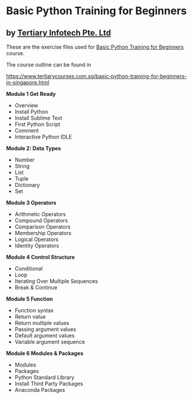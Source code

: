 # Basic Python Training for Beginners
## by [Tertiary Infotech Pte. Ltd](https://www.tertiarycourses.com.sg/)

These are the exercise files used for [Basic Python Training for Beginners](https://www.tertiarycourses.com.sg/basic-python-training-for-beginners-in-singapore.html) course. 

The course outline can be found in 

https://www.tertiarycourses.com.sg/basic-python-training-for-beginners-in-singapore.html

<p><strong>Module 1 Get Ready</strong> </p>
<ul>
<li>Overview</li>
<li>Install Python</li>
<li>Install Sublime Text</li>
<li>First Python Script</li>
<li>Comment</li>
<li>Interactive Python IDLE</li>
</ul>
<p><strong>Module 2: Data Types</strong></p>
<ul>
<li>Number&nbsp;</li>
<li>String&nbsp;</li>
<li>List</li>
<li>Tuple</li>
<li>Dictionary</li>
<li>Set</li>
</ul>
<p><strong>Module 3 Operators</strong> </p>
<ul>
<li>Arithmetic Operators</li>
<li>Compound Operators</li>
<li>Comparison Operators</li>
<li>Membership Operators</li>
<li>Logical Operators</li>
<li>Identity Operators</li>
</ul>
<p><strong>Module 4 Control Structure</strong> </p>
<ul>
<li>Conditional</li>
<li>Loop</li>
<li>Iterating Over Multiple Sequences</li>
<li>Break &amp; Continue</li>
</ul>
<p><strong>Module 5 Function</strong> </p>
<ul>
<li>Function syntax</li>
<li>Return value</li>
<li>Return multiple values</li>
<li>Passing argument values</li>
<li>Default argument values</li>
<li>Variable argument sequence</li>
</ul>
<p><strong>Module 6 Modules &amp; Packages</strong> </p>
<ul>
<li>Modules</li>
<li>Packages</li>
<li>Python Standard Library</li>
<li>Install Third Party Packages</li>
<li>Anaconda Packages</li>
</ul>
